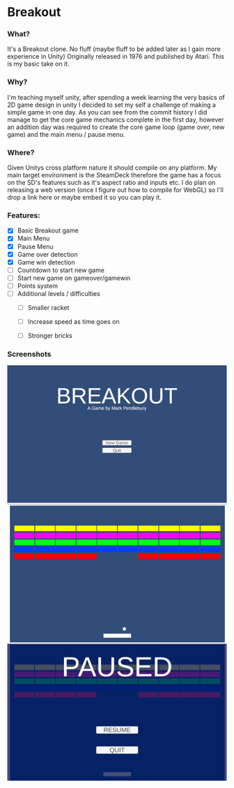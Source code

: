 
# Breakout

### What?
It's a Breakout clone. No fluff (maybe fluff to be added later as I gain more experience in Unity) Originally released in 1976 and published by Atari. This is my basic take on it.

### Why?
 I'm teaching myself unity, after spending a week learning the very basics of 2D game design in unity I decided to set my self a challenge of making a simple game in one day. As you can see from the commit history I did manage to get the core game mechanics complete in the first day, however an addition day was required to create the core game loop (game over, new game) and the main menu / pause menu. 

### Where?
Given Unitys cross platform nature it should compile on any platform. My main target environment is the SteamDeck therefore the game has a focus on the SD's features such as it's aspect ratio and inputs etc. I do plan on releasing a web version (once I figure out how to compile for WebGL) so I'll drop a link here or maybe embed it so you can play it.

### Features:

 - [x] Basic Breakout game
 - [x] Main Menu
 - [x] Pause Menu
 - [x] Game over detection
 - [x] Game win detection
 - [ ]  Countdown to start new game
 - [ ]  Start new game on gameover/gamewin
 - [ ]  Points system
 - [ ] Additional levels / difficulties 
	 - [ ] Smaller racket
	 - [ ] Increase speed as time goes on
	 - [ ] Stronger bricks




### Screenshots

![Main Game](Screenshots/MainMenu.png)
![Main Game](Screenshots/Game.png)
![Main Game](Screenshots/PauseMenu.png)

